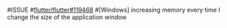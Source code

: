 #ISSUE
#[flutter/flutter#119468](https://github.com/flutter/flutter/issues/119468)
#[Windows] increasing memory every time I change the size of the application window


